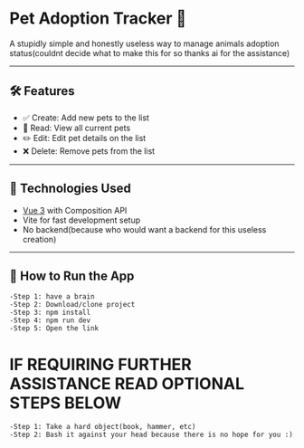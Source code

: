 # Pet Adoption Tracker 🐾

A stupidly simple and honestly useless way to manage animals adoption status(couldnt decide what to make this for so thanks ai for the assistance)

---

## 🛠 Features

- ✅ Create: Add new pets to the list
- 👀 Read: View all current pets
- ✏️ Edit: Edit pet details on the list
- ❌ Delete: Remove pets from the list

---

## 🧱 Technologies Used

- [Vue 3](https://vuejs.org/) with Composition API
- Vite for fast development setup
- No backend(because who would want a backend for this useless creation)

---

## 🚀 How to Run the App
    -Step 1: have a brain
    -Step 2: Download/clone project
    -Step 3: npm install
    -Step 4: npm run dev
    -Step 5: Open the link

# IF REQUIRING FURTHER ASSISTANCE READ OPTIONAL STEPS BELOW
    -Step 1: Take a hard object(book, hammer, etc)
    -Step 2: Bash it against your head because there is no hope for you :)
